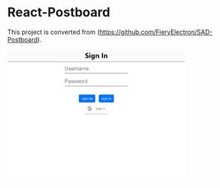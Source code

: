 # React-Postboard

This project is converted from (https://github.com/FieryElectron/SAD-Postboard).

<img src="Animation.gif" width="400" height="300" />